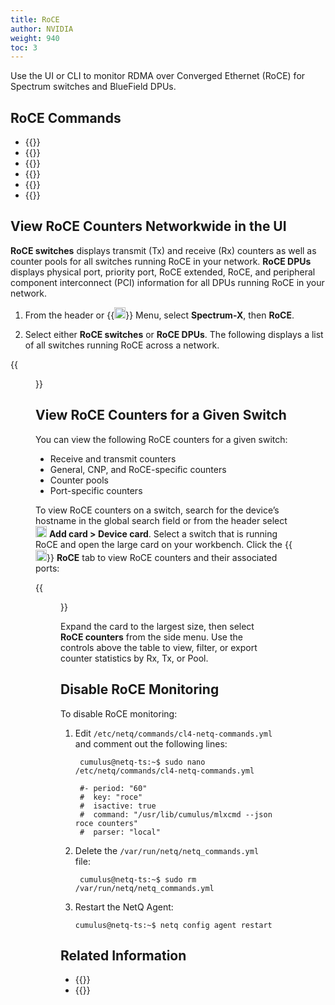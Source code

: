 ```yaml
---
title: RoCE
author: NVIDIA
weight: 940
toc: 3
---
```


Use the UI or CLI to monitor RDMA over Converged Ethernet (RoCE) for Spectrum switches and BlueField DPUs.

## RoCE Commands

- {{<link title="show/#netq-show-roce-config" text="netq show roce-config">}}
- {{<link title="show/#netq-show-roce-counters" text="netq show roce-counters">}}
- {{<link title="show/#netq-show-events" text="netq show events message_type roceconfig">}}
- {{<link title="show/#netq-show-events" text="netq show events message_type tca_roce">}}
- {{<link title="show/#netq-show-events-config" text="netq show events-config message_type roceconfig">}}
- {{<link title="check/#netq check roce" text="netq check roce">}} 


## View RoCE Counters Networkwide in the UI

**RoCE switches** displays transmit (Tx) and receive (Rx) counters as well as counter pools for all switches running RoCE in your network. **RoCE DPUs** displays physical port, priority port, RoCE extended, RoCE, and peripheral component interconnect (PCI) information for all DPUs running RoCE in your network.

1. From the header or {{<img src="https://icons.cumulusnetworks.com/01-Interface-Essential/03-Menu/navigation-menu.svg" height="18" width="18">}} Menu, select **Spectrum-X**, then **RoCE**.

2. Select either **RoCE switches** or **RoCE DPUs**. The following displays a list of all switches running RoCE across a network.

{{<figure src="/images/netq/roce-switches-413.png" alt="" width="1100">}}


## View RoCE Counters for a Given Switch

You can view the following RoCE counters for a given switch:

- Receive and transmit counters
- General, CNP, and RoCE-specific counters
- Counter pools
- Port-specific counters

To view RoCE counters on a switch, search for the device’s hostname in the global search field or from the header select <img src="https://icons.cumulusnetworks.com/44-Entertainment-Events-Hobbies/02-Card-Games/card-game-diamond.svg" height="18" width="18"/> **Add card&nbsp;<span aria-label="and then">></span> Device card**. Select a switch that is running RoCE and open the large card on your workbench. Click the {{<img src="/images/netq/roce-icon.svg" width="18px">}} **RoCE** tab to view RoCE counters and their associated ports:

{{<figure src="/images/netq/roce-isr1-413.png" alt="switch card displaying RoCE transmit nd receive data" width="500">}}

Expand the card to the largest size, then select **RoCE counters** from the side menu. Use the controls above the table to view, filter, or export counter statistics by Rx, Tx, or Pool.

## Disable RoCE Monitoring

To disable RoCE monitoring:

1. Edit `/etc/netq/commands/cl4-netq-commands.yml` and comment out the following lines:

        cumulus@netq-ts:~$ sudo nano /etc/netq/commands/cl4-netq-commands.yml

        #- period: "60"
        #  key: "roce"
        #  isactive: true
        #  command: "/usr/lib/cumulus/mlxcmd --json roce counters"
        #  parser: "local"

1. Delete the `/var/run/netq/netq_commands.yml` file:

        cumulus@netq-ts:~$ sudo rm /var/run/netq/netq_commands.yml

1. Restart the NetQ Agent:

       cumulus@netq-ts:~$ netq config agent restart

## Related Information

- {{<link title="Threshold-Crossing Events Reference#roce" text="RoCE threshold-crossing events reference">}}
- {{<exlink url="https://docs.nvidia.com/networking-ethernet-software/cumulus-linux/Layer-1-and-Switch-Ports/Quality-of-Service/RDMA-over-Converged-Ethernet-RoCE/" text="RoCE and Cumulus Linux">}}
